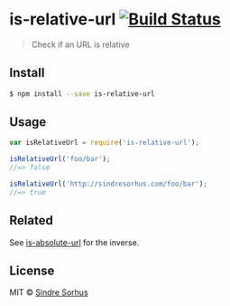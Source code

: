 # is-relative-url [![Build Status](https://travis-ci.org/sindresorhus/is-relative-url.svg?branch=master)](https://travis-ci.org/sindresorhus/is-relative-url)

> Check if an URL is relative


## Install

```sh
$ npm install --save is-relative-url
```


## Usage

```js
var isRelativeUrl = require('is-relative-url');

isRelativeUrl('foo/bar');
//=> false

isRelativeUrl('http://sindresorhus.com/foo/bar');
//=> true
```


## Related

See [is-absolute-url](https://github.com/sindresorhus/is-absolute-url) for the inverse.


## License

MIT © [Sindre Sorhus](http://sindresorhus.com)
